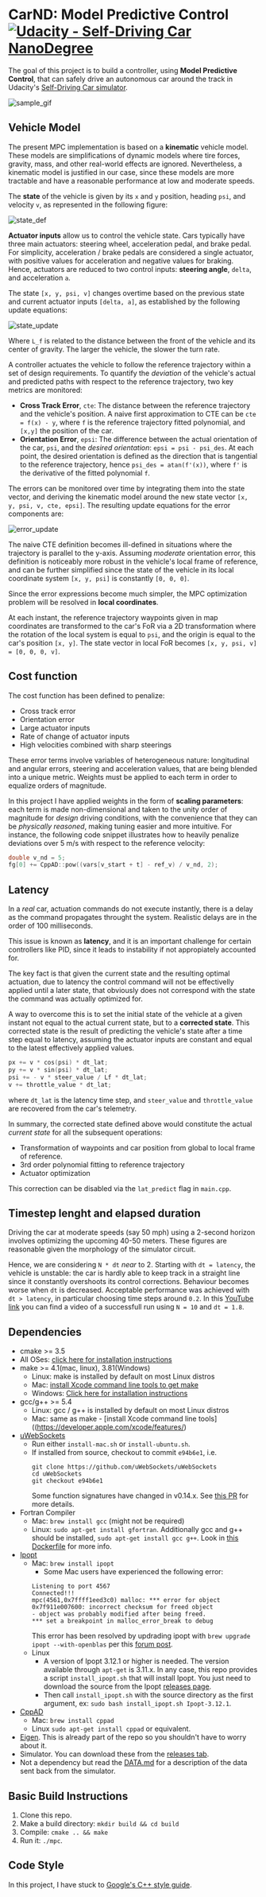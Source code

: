 # **CarND: Model Predictive Control**  [![Udacity - Self-Driving Car NanoDegree](https://s3.amazonaws.com/udacity-sdc/github/shield-carnd.svg)](http://www.udacity.com/drive)
[//]: # (Image References)
[sample_gif]: ./img/mpc_sample.gif 
[state_update]: ./img/state_update.png
[error_update]: ./img/error_update.png
[state_def]: ./img/state_def.png

The goal of this project is to build a controller, using **Model Predictive Control**, that can safely drive an autonomous car around the track in Udacity's [Self-Driving Car simulator](https://github.com/udacity/self-driving-car-sim).

![sample_gif]

## Vehicle Model

The present MPC implementation is based on a **kinematic** vehicle model. These models are simplifications of dynamic models where tire forces, gravity, mass, and other real-world effects are ignored. Nevertheless, a kinematic model is justified in our case, since these models are more tractable and have a reasonable performance at low and moderate speeds.

The **state** of the vehicle is given by its `x` and `y` position, heading `psi`, and velocity `v`, as represented in the following figure:

![state_def]

**Actuator inputs** allow us to control the vehicle state. Cars typically have three main actuators: steering wheel, acceleration pedal, and brake pedal. For simplicity, acceleration / brake pedals are considered a single actuator, with positive values for acceleration and negative values for braking. Hence, actuators are reduced to two control inputs: **steering angle**, `delta`, and acceleration `a`.

The state `[x, y, psi, v]` changes overtime based on the previous state and current actuator inputs `[delta, a]`, as established by the following update equations: 

![state_update]

Where `L_f` is related to the distance between the front of the vehicle and its center of gravity. The larger the vehicle, the slower the turn rate.

A controller actuates the vehicle to follow the reference trajectory within a set of design requirements. To quantify the *deviation* of the vehicle's actual and predicted paths with respect to the reference trajectory, two key metrics are monitored: 
+ **Cross Track Error**, `cte`: The distance between the reference trajectory and the vehicle's position. A naive first approximation to CTE can be `cte = f(x) - y`, where `f` is the reference trajectory fitted polynomial, and `[x,y]` the position of the car.
+ **Orientation Error**, `epsi`: The difference between the actual orientation of the car, `psi`, and the *desired orientation*: `epsi = psi - psi_des`. At each point, the desired orientation is defined as the direction that is tangential to the reference trajectory, hence `psi_des = atan(f'(x))`, where `f'` is the derivative of the fitted polynomial `f`.

The errors can be monitored over time by integrating them into the state vector, and deriving the kinematic model around the new state vector `[x, y, psi, v, cte, epsi]`. The resulting update equations for the error components are:

![error_update]

The naive CTE definition becomes ill-defined in situations where the trajectory is parallel to the y-axis. Assuming *moderate* orientation error, this definition is noticeably more robust in the vehicle's local frame of reference, and can be further simplified since the state of the vehicle in its local coordinate system `[x, y, psi]` is constantly `[0, 0, 0]`.

Since the error expressions become much simpler, the MPC optimization problem will be resolved in **local coordinates**.

At each instant, the reference trajectory waypoints given in map coordinates are transformed to the car's FoR via a 2D transformation where the rotation of the local system is equal to `psi`, and the origin is equal to the car's position `[x, y]`. The state vector in local FoR becomes `[x, y, psi, v] = [0, 0, 0, v]`.

## Cost function

The cost function has been defined to penalize:
+ Cross track error
+ Orientation error 
+ Large actuator inputs
+ Rate of change of actuator inputs 
+ High velocities combined with sharp steerings

These error terms involve variables of heterogeneous nature: longitudinal and angular errors, steering and acceleration values, that are being blended into a unique metric. Weights must be applied to each term in order to equalize orders of magnitude. 

In this project I have applied weights in the form of **scaling parameters**: each term is made non-dimensional and taken to the unity order of magnitude for *design* driving conditions, with the convenience that they can be *physically reasoned*, making tuning easier and more intuitive. For instance, the following code snippet illustrates how to heavily penalize deviations over 5 m/s with respect to the reference velocity:

```c++
double v_nd = 5;
fg[0] += CppAD::pow((vars[v_start + t] - ref_v) / v_nd, 2);
```

## Latency

In a *real* car, actuation commands do not execute instantly, there is a delay as the command propagates throught the system. Realistic delays are in the order of 100 milliseconds.

This issue is known as **latency**, and it is an important challenge for certain controllers like PID, since it leads to instability if not appropiately accounted for.

The key fact is that given the current state and the resulting optimal actuation, due to latency the control command will not be effectivelly applied until a later state, that obviously does not correspond with the state the command was actually optimized for. 

A way to overcome this is to set the initial state of the vehicle at a given instant not equal to the actual current state, but to a **corrected state**. This corrected state is the result of predicting the vehicle's state after a time step equal to latency, assuming the actuator inputs are constant and equal to the latest effectively applied values. 

```c++
px += v * cos(psi) * dt_lat;
py += v * sin(psi) * dt_lat;
psi += - v * steer_value / Lf * dt_lat;
v += throttle_value * dt_lat;
```
where `dt_lat` is the latency time step, and `steer_value` and `throttle_value` are recovered from the car's telemetry. 

In summary, the corrected state defined above would constitute the actual *current state* for all the subsequent operations:
+ Transformation of waypoints and car position from global to local frame of reference.
+ 3rd order polynomial fitting to reference trajectory
+ Actuator optimization

This correction can be disabled via the `lat_predict` flag in `main.cpp`.

## Timestep lenght and elapsed duration

Driving the car at moderate speeds (say 50 mph) using a 2-second horizon involves optimizing the upcoming 40-50 meters. These figures are reasonable given the morphology of the simulator circuit.

Hence, we are considering `N * dt` *near* to 2. Starting with `dt = latency`, the vehicle is unstable: the car is hardly able to keep track in a straight line since it constantly overshoots its control corrections. Behaviour becomes worse when `dt` is decreased. Acceptable performance was achieved with `dt > latency`, in particular choosing time steps around `0.2`. In this [YouTube link](https://www.youtube.com/watch?v=8fOLtelZ6fY) you can find a video of a successfull run using `N = 10` and `dt = 1.8`.

## Dependencies

* cmake >= 3.5
 * All OSes: [click here for installation instructions](https://cmake.org/install/)
* make >= 4.1(mac, linux), 3.81(Windows)
  * Linux: make is installed by default on most Linux distros
  * Mac: [install Xcode command line tools to get make](https://developer.apple.com/xcode/features/)
  * Windows: [Click here for installation instructions](http://gnuwin32.sourceforge.net/packages/make.htm)
* gcc/g++ >= 5.4
  * Linux: gcc / g++ is installed by default on most Linux distros
  * Mac: same as make - [install Xcode command line tools]((https://developer.apple.com/xcode/features/)
* [uWebSockets](https://github.com/uWebSockets/uWebSockets)
  * Run either `install-mac.sh` or `install-ubuntu.sh`.
  * If installed from source, checkout to commit `e94b6e1`, i.e.
    ```
    git clone https://github.com/uWebSockets/uWebSockets 
    cd uWebSockets
    git checkout e94b6e1
    ```
    Some function signatures have changed in v0.14.x. See [this PR](https://github.com/udacity/CarND-MPC-Project/pull/3) for more details.
* Fortran Compiler
  * Mac: `brew install gcc` (might not be required)
  * Linux: `sudo apt-get install gfortran`. Additionally gcc and g++ should be installed, `sudo apt-get install gcc g++`. Look in [this Dockerfile](https://github.com/udacity/CarND-MPC-Quizzes/blob/master/Dockerfile) for more info.
* [Ipopt](https://projects.coin-or.org/Ipopt)
  * Mac: `brew install ipopt`
       +  Some Mac users have experienced the following error:
       ```
       Listening to port 4567
       Connected!!!
       mpc(4561,0x7ffff1eed3c0) malloc: *** error for object 0x7f911e007600: incorrect checksum for freed object
       - object was probably modified after being freed.
       *** set a breakpoint in malloc_error_break to debug
       ```
       This error has been resolved by updrading ipopt with
       ```brew upgrade ipopt --with-openblas```
       per this [forum post](https://discussions.udacity.com/t/incorrect-checksum-for-freed-object/313433/19).
  * Linux
    * A version of Ipopt 3.12.1 or higher is needed. The version available through `apt-get` is 3.11.x. In any case, this repo provides a script `install_ipopt.sh` that will install Ipopt. You just need to download the source from the Ipopt [releases page](https://www.coin-or.org/download/source/Ipopt/).
    * Then call `install_ipopt.sh` with the source directory as the first argument, ex: `sudo bash install_ipopt.sh Ipopt-3.12.1`.
* [CppAD](https://www.coin-or.org/CppAD/)
  * Mac: `brew install cppad`
  * Linux `sudo apt-get install cppad` or equivalent.
* [Eigen](http://eigen.tuxfamily.org/index.php?title=Main_Page). This is already part of the repo so you shouldn't have to worry about it.
* Simulator. You can download these from the [releases tab](https://github.com/udacity/self-driving-car-sim/releases).
* Not a dependency but read the [DATA.md](./DATA.md) for a description of the data sent back from the simulator.


## Basic Build Instructions

1. Clone this repo.
2. Make a build directory: `mkdir build && cd build`
3. Compile: `cmake .. && make`
4. Run it: `./mpc`.


## Code Style

In this project, I have stuck to [Google's C++ style guide](https://google.github.io/styleguide/cppguide.html).
